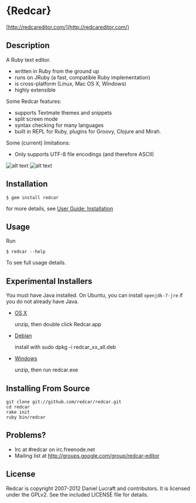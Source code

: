 {Redcar}
========

[http://redcareditor.com/](http://redcareditor.com/)

## Description

A Ruby text editor.

 * written in Ruby from the ground up
 * runs on JRuby (a fast, compatible Ruby implementation)
 * is cross-platform (Linux, Mac OS X, Windows)
 * highly extensible

Some Redcar features:

 * supports Textmate themes and snippets
 * split screen mode
 * syntax checking for many languages
 * built in REPL for Ruby, plugins for Groovy, Clojure and Mirah.

Some (current) limitations:

 * Only supports UTF-8 file encodings (and therefore ASCII)

![alt text](http://redcareditor.com/images/redcar-4-thumb.png "Title")
![alt text](http://redcareditor.com/images/redcar-1-thumb.png "Title")

## Installation

    $ gem install redcar

for more details, see [User Guide: Installation](https://github.com/redcar/redcar/wiki/Installation)

## Usage

Run 

    $ redcar --help

To see full usage details.

## Experimental Installers

You must have Java installed. On Ubuntu, you can install `openjdk-7-jre` if you do not already have Java.

 * [OS X](https://github.com/downloads/redcar/redcar/Redcar-0.14.0dev.app.zip)

    unzip, then double click Redcar.app
    
 * [Debian](https://github.com/downloads/redcar/redcar/redcar_0.14.0dev_all.deb)

    install with sudo dpkg -i redcar_xx_all.deb
    
 * [Windows](https://github.com/downloads/redcar/redcar/redcar-0.14.0dev.zip)

    unzip, then run redcar.exe

## Installing From Source

    git clone git://github.com/redcar/redcar.git
    cd redcar
    rake init
    ruby bin/redcar

## Problems?

* Irc at #redcar on irc.freenode.net
* Mailing list at http://groups.google.com/group/redcar-editor

## License

Redcar is copyright 2007-2012 Daniel Lucraft and contributors.
It is licensed under the GPLv2. See the included LICENSE file for details.
